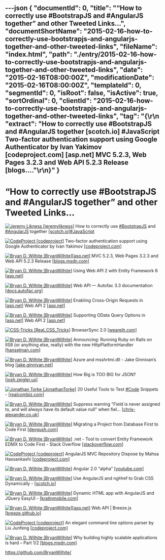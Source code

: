 ---json
{
  "documentId": 0,
  "title": "“How to correctly use #BootstrapJS and #AngularJS together” and other Tweeted Links…",
  "documentShortName": "2015-02-16-how-to-correctly-use-bootstrapjs-and-angularjs-together-and-other-tweeted-links",
  "fileName": "index.html",
  "path": "./entry/2015-02-16-how-to-correctly-use-bootstrapjs-and-angularjs-together-and-other-tweeted-links",
  "date": "2015-02-16T08:00:00Z",
  "modificationDate": "2015-02-16T08:00:00Z",
  "templateId": 0,
  "segmentId": 0,
  "isRoot": false,
  "isActive": true,
  "sortOrdinal": 0,
  "clientId": "2015-02-16-how-to-correctly-use-bootstrapjs-and-angularjs-together-and-other-tweeted-links",
  "tag": "{\r\n  \"extract\": \"How to correctly use #BootstrapJS and #AngularJS together [scotch.io] #JavaScript       Two-factor authentication support using Google Authenticator by Ivan Yakimov [codeproject.com] [asp.net]  MVC 5.2.3, Web Pages 3.2.3 and Web API 5.2.3 Release [blogs....\"\r\n}"
}
---

# “How to correctly use #BootstrapJS and #AngularJS together” and other Tweeted Links…

[<img alt="Jeremy Likness [jeremylikness]" src="https://songhay.blob.core.windows.net/shared-social-twitter/jeremylikness.jpeg">](http://csharperimage.jeremylikness.com/ "Jeremy Likness [jeremylikness]") How to correctly use [#BootstrapJS](http://search.twitter.com/search?q=%23BootstrapJS) and [#AngularJS](http://search.twitter.com/search?q=%23AngularJS) together [[scotch.io]](https://scotch.io/tutorials/how-to-correctly-use-bootstrapjs-and-angularjs-together)[#JavaScript](http://search.twitter.com/search?q=%23JavaScript)

[<img alt="CodeProject [codeproject]" src="https://songhay.blob.core.windows.net/shared-social-twitter/codeproject.png">](http://www.codeproject.com/ "CodeProject [codeproject]") Two-factor authentication support using Google Authenticator by Ivan Yakimov [[codeproject.com]](http://www.codeproject.com/Tips/875090/Two-factor-authentication-support-using-Google)

[<img alt="Bryan D. Wilhite [BryanWilhite]" src="https://songhay.blob.core.windows.net/shared-social-twitter/BryanWilhite.jpeg">](http://songhayblog.azurewebsites.net/ "Bryan D. Wilhite [BryanWilhite]")[[asp.net]](http://www.asp.net/) MVC 5.2.3, Web Pages 3.2.3 and Web API 5.2.3 Release [[blogs.msdn.com]](http://blogs.msdn.com/b/webdev/archive/2015/02/09/asp-net-mvc-5-2-3-web-pages-3-2-3-and-web-api-5-2-3-release.aspx)

[<img alt="Bryan D. Wilhite [BryanWilhite]" src="https://songhay.blob.core.windows.net/shared-social-twitter/BryanWilhite.jpeg">](http://songhayblog.azurewebsites.net/ "Bryan D. Wilhite [BryanWilhite]") Using Web API 2 with Entity Framework 6 [[asp.net]](http://www.asp.net/web-api/overview/data/using-web-api-with-entity-framework/part-1)

[<img alt="Bryan D. Wilhite [BryanWilhite]" src="https://songhay.blob.core.windows.net/shared-social-twitter/BryanWilhite.jpeg">](http://songhayblog.azurewebsites.net/ "Bryan D. Wilhite [BryanWilhite]") Web API — Autofac 3.3 documentation [[docs.autofac.org]](http://docs.autofac.org/en/latest/integration/webapi.html)

[<img alt="Bryan D. Wilhite [BryanWilhite]" src="https://songhay.blob.core.windows.net/shared-social-twitter/BryanWilhite.jpeg">](http://songhayblog.azurewebsites.net/ "Bryan D. Wilhite [BryanWilhite]") Enabling Cross-Origin Requests in [[asp.net]](http://www.asp.net/) Web API 2 [[asp.net]](http://www.asp.net/web-api/overview/security/enabling-cross-origin-requests-in-web-api)

[<img alt="Bryan D. Wilhite [BryanWilhite]" src="https://songhay.blob.core.windows.net/shared-social-twitter/BryanWilhite.jpeg">](http://songhayblog.azurewebsites.net/ "Bryan D. Wilhite [BryanWilhite]") Supporting OData Query Options in [[asp.net]](http://www.asp.net/) Web API 2 [[asp.net]](http://www.asp.net/web-api/overview/odata-support-in-aspnet-web-api/supporting-odata-query-options)

[<img alt="CSS-Tricks [Real_CSS_Tricks]" src="https://songhay.blob.core.windows.net/shared-social-twitter/Real_CSS_Tricks.jpeg">](http://css-tricks.com/ "CSS-Tricks [Real_CSS_Tricks]") BrowserSync 2.0 [[wearejh.com]](http://www.wearejh.com/news/browsersync-2-0/?utm_source=dlvr.it&utm_medium=twitter)

[<img alt="Bryan D. Wilhite [BryanWilhite]" src="https://songhay.blob.core.windows.net/shared-social-twitter/BryanWilhite.jpeg">](http://songhayblog.azurewebsites.net/ "Bryan D. Wilhite [BryanWilhite]") Announcing: Running Ruby on Rails on IIS8 (or anything else, really) with the new HttpPlatformHandler [[hanselman.com]](http://www.hanselman.com/blog/AnnouncingRunningRubyOnRailsOnIIS8OrAnythingElseReallyWithTheNewHttpPlatformHandler.aspx)

[<img alt="Bryan D. Wilhite [BryanWilhite]" src="https://songhay.blob.core.windows.net/shared-social-twitter/BryanWilhite.jpeg">](http://songhayblog.azurewebsites.net/ "Bryan D. Wilhite [BryanWilhite]") Azure and msshrtmi.dll - Jake Ginnivan’s blog [[jake.ginnivan.net]](http://jake.ginnivan.net/azure-and-msshrtmi/)

[<img alt="Bryan D. Wilhite [BryanWilhite]" src="https://songhay.blob.core.windows.net/shared-social-twitter/BryanWilhite.jpeg">](http://songhayblog.azurewebsites.net/ "Bryan D. Wilhite [BryanWilhite]") How Big is TOO BIG for JSON? [[josh.zeigler.us]](http://josh.zeigler.us/technology/web-development/how-big-is-too-big-for-json/)

[<img alt="Jonathan Torke [JonathanTorke]" src="https://songhay.blob.core.windows.net/shared-social-twitter/JonathanTorke.png">](http://pixeltuner.de/ "Jonathan Torke [JonathanTorke]") 20 Useful Tools to Test [#Code](http://search.twitter.com/search?q=%23Code) Snippets - [[realcombiz.com]](http://www.realcombiz.com/2014/11/20-code-snippet-playgrounds.html)

[<img alt="Bryan D. Wilhite [BryanWilhite]" src="https://songhay.blob.core.windows.net/shared-social-twitter/BryanWilhite.jpeg">](http://songhayblog.azurewebsites.net/ "Bryan D. Wilhite [BryanWilhite]") Suppress warning "Field is never assigned to, and will always have its default value null" when fiel... [[chris-alexander.co.uk]](http://chris-alexander.co.uk/on-engineering/dev/suppress-warning-field-is-never-assigned-to-and-will-always-have-its-default-value-null-when-fields-are-populated-by-mef/)

[<img alt="Bryan D. Wilhite [BryanWilhite]" src="https://songhay.blob.core.windows.net/shared-social-twitter/BryanWilhite.jpeg">](http://songhayblog.azurewebsites.net/ "Bryan D. Wilhite [BryanWilhite]") Migrating a Project from Database First to Code First [[devgush.com]](http://devgush.com/2014/02/24/migrating-a-project-from-database-first-to-code-first/)

[<img alt="Bryan D. Wilhite [BryanWilhite]" src="https://songhay.blob.core.windows.net/shared-social-twitter/BryanWilhite.jpeg">](http://songhayblog.azurewebsites.net/ "Bryan D. Wilhite [BryanWilhite]") .net - Tool to convert Entity Framework EDMX to Code First - Stack Overflow [[stackoverflow.com]](http://stackoverflow.com/questions/7333834/tool-to-convert-entity-framework-edmx-to-code-first)

[<img alt="CodeProject [codeproject]" src="https://songhay.blob.core.windows.net/shared-social-twitter/codeproject.png">](http://www.codeproject.com/ "CodeProject [codeproject]") AngularJS MVC Repository Dispose by Mahsa Hassankashi [[codeproject.com]](http://www.codeproject.com/Articles/869433/AngularJS-MVC-Repository-Dispose)

[<img alt="Bryan D. Wilhite [BryanWilhite]" src="https://songhay.blob.core.windows.net/shared-social-twitter/BryanWilhite.jpeg">](http://songhayblog.azurewebsites.net/ "Bryan D. Wilhite [BryanWilhite]") Angular 2.0 “alpha” [[youtube.com]](https://www.youtube.com/watch?v=uD6Okha_Yj0&feature=youtube_gdata_player)

[<img alt="Bryan D. Wilhite [BryanWilhite]" src="https://songhay.blob.core.windows.net/shared-social-twitter/BryanWilhite.jpeg">](http://songhayblog.azurewebsites.net/ "Bryan D. Wilhite [BryanWilhite]") Use AngularJS and ngHref to Grab CSS Dynamically - [[scotch.io]](https://scotch.io/tutorials/use-angularjs-and-nghref-to-grab-css-dynamically)

[<img alt="Bryan D. Wilhite [BryanWilhite]" src="https://songhay.blob.core.windows.net/shared-social-twitter/BryanWilhite.jpeg">](http://songhayblog.azurewebsites.net/ "Bryan D. Wilhite [BryanWilhite]") Dynamic HTML app with AngularJS and JQuery EasyUI - [[kratinmobile.com]](http://kratinmobile.com/blog/index.php/dynamic-html-app-with-angularjs-and-jquery-easyui/)

[<img alt="Bryan D. Wilhite [BryanWilhite]" src="https://songhay.blob.core.windows.net/shared-social-twitter/BryanWilhite.jpeg">](http://songhayblog.azurewebsites.net/ "Bryan D. Wilhite [BryanWilhite]")[[asp.net]](http://www.asp.net/) Web API | Breeze.js [[breeze.github.io]](http://breeze.github.io/old/documentation/aspnet-web-api)

[<img alt="CodeProject [codeproject]" src="https://songhay.blob.core.windows.net/shared-social-twitter/codeproject.png">](http://www.codeproject.com/ "CodeProject [codeproject]") An elegant command line options parser by Liu Junfeng [[codeproject.com]](http://www.codeproject.com/Tips/852826/An-elegant-command-line-options-parser)

[<img alt="Bryan D. Wilhite [BryanWilhite]" src="https://songhay.blob.core.windows.net/shared-social-twitter/BryanWilhite.jpeg">](http://songhayblog.azurewebsites.net/ "Bryan D. Wilhite [BryanWilhite]") Why building highly scalable applications is hard – Part 1/2 [[blogs.msdn.com]](http://blogs.msdn.com/b/mcsuksoldev/archive/2015/01/22/why-building-highly-scalable-applications-is-hard-part-1.aspx)

<https://github.com/BryanWilhite/>
